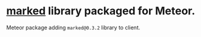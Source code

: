 [marked](https://github.com/chjj/marked) library packaged for Meteor.
=================

Meteor package  adding `marked@0.3.2` library to client.

 